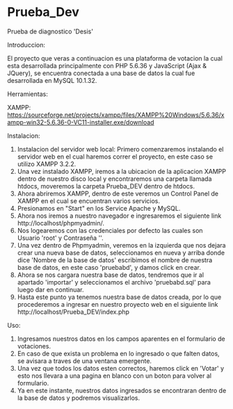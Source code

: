 # Prueba_Dev
Prueba de diagnostico 'Desis'

Introduccion:

El proyecto que veras a continuacion es una plataforma de votacion la cual esta desarrollada principalmente con PHP 5.6.36 y JavaScript (Ajax & JQuery), se encuentra conectada a una base de datos la cual fue desarrollada en MySQL 10.1.32.

Herramientas:

XAMPP: https://sourceforge.net/projects/xampp/files/XAMPP%20Windows/5.6.36/xampp-win32-5.6.36-0-VC11-installer.exe/download

Instalacion:

1. Instalacion del servidor web local: Primero comenzaremos instalando el servidor web en el cual haremos correr el proyecto, en este caso se utilizo XAMPP 3.2.2.
2. Una vez instalado XAMPP, iremos a la ubicacion de la aplicacion XAMPP dentro de nuestro disco local y encontraremos una carpeta llamada htdocs, moveremos la carpeta Prueba_DEV dentro de htdocs.
3. Ahora abriremos XAMPP, dentro de este veremos un Control Panel de XAMPP en el cual se encuentran varios servicios.
4. Presionamos en "Start" en los Service Apache y MySQL.
5. Ahora nos iremos a nuestro navegador e ingresaremos el siguiente link http://localhost/phpmyadmin/.
6. Nos logearemos con las credenciales por defecto las cuales son Usuario 'root' y Contraseña ''.
7. Una vez dentro de Phpmyadmin, veremos en la izquierda que nos dejara crear una nueva base de datos, seleccionamos en nueva y arriba donde dice 'Nombre de la base de datos' escribimos el nombre de nuestra base de datos, en este caso 'pruebabd', y damos click en crear.
8. Ahora se nos cargara nuestra base de datos, tendremos que ir al apartado 'importar' y seleccionamos el archivo 'pruebabd.sql' para luego dar en continuar.
9. Hasta este punto ya tenemos nuestra base de datos creada, por lo que procederemos a ingresar en nuestro proyecto web en el siguiente link http://localhost/Prueba_DEV/index.php

Uso:
1. Ingresamos nuestros datos en los campos aparentes en el formulario de votaciones.
2. En caso de que exista un problema en lo ingresado o que falten datos, se avisara a traves de una ventana emergente.
3. Una vez que todos los datos esten correctos, haremos click en 'Votar' y esto nos llevara a una pagina en blanco con un boton para volver al formulario.
4. Ya en este instante, nuestros datos ingresados se encontraran dentro de la base de datos y podremos visualizarlos.
